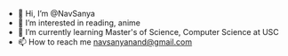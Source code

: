 - 👋 Hi, I’m @NavSanya
- 👀 I’m interested in reading, anime
- 🌱 I’m currently learning Master's of Science, Computer Science at USC
- 📫 How to reach me navsanyanand@gmail.com

<!---
NavSanya/NavSanya is a ✨ special ✨ repository because its `README.md` (this file) appears on your GitHub profile.
You can click the Preview link to take a look at your changes.
--->
